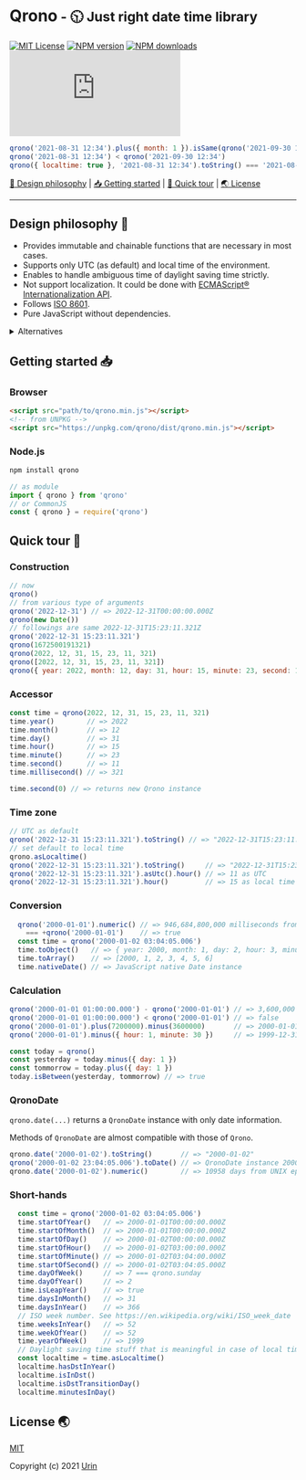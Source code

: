 # Qrono<small> - 🕥 Just right date time library</small>

[![MIT License][image-license]][url-license]
[![NPM version][image-npm-version]][url-npm]
[![NPM downloads][image-npm-downloads]][url-npm-downloads]
[![gzip size][image-size]][url-size]

```js
qrono('2021-08-31 12:34').plus({ month: 1 }).isSame(qrono('2021-09-30 12:34'))
qrono('2021-08-31 12:34') < qrono('2021-09-30 12:34')
qrono({ localtime: true }, '2021-08-31 12:34').toString() === '2021-08-31T12:34.000-04:00'
```

[🎨 Design philosophy](#design-philosophy-) \| [📥 Getting started](#getting-started-) \| [🚀 Quick tour](#quick-tour-) \| [🌏 License](#license-)

---

## Design philosophy 🎨

- Provides immutable and chainable functions that are necessary in most cases.
- Supports only UTC (as default) and local time of the environment.
- Enables to handle ambiguous time of daylight saving time strictly.
- Not support localization.
  It could be done with [ECMAScript® Internationalization API](https://402.ecma-international.org/#overview).
- Follows [ISO 8601](https://www.iso.org/obp/ui/#iso:std:iso:8601:-1:ed-1:v1:en).
- Pure JavaScript without dependencies.

<details>
  <summary>Alternatives</summary>
  <ul>
    <li>
      <a href="https://github.com/moment/moment">Moment.js</a>
      <br>
      Legacy, mutable, rich, widely support localization and time zone
    </li>
    <li>
      <a href="https://github.com/moment/luxon">Luxon</a>
      <br>
      Modern, rich, good code base and docs, widely support localization and time zone
    </li>
    <li>
      <a href="https://github.com/iamkun/dayjs">Day.js</a>
      <br>
      Modern, rich, extendable by plugins, widely support localization and time zone
    </li>
    <li>
      <a href="https://github.com/date-fns/date-fns">date-fns</a>
      <br>
      Modern, pure functions for JavaScript Date object, tree-shaking available
    </li>
    <li>
      <a href="https://tc39.es/proposal-temporal/docs/index.html">
        The ECMA TC39 Temporal Proposal
      </a>
      <br>
      Standard for future, class-based, similar to <a href="https://docs.oracle.com/javase/8/docs/api/java/time/package-summary.html">java.time</a>
    </li>
  </ul>
</details>


## Getting started 📥

### Browser

```html
<script src="path/to/qrono.min.js"></script>
<!-- from UNPKG -->
<script src="https://unpkg.com/qrono/dist/qrono.min.js"></script>
```

### Node.js

```sh
npm install qrono
```

```js
// as module
import { qrono } from 'qrono'
// or CommonJS
const { qrono } = require('qrono')
```

## Quick tour 🚀

### Construction

```js
// now
qrono()
// from various type of arguments
qrono('2022-12-31') // => 2022-12-31T00:00:00.000Z
qrono(new Date())
// followings are same 2022-12-31T15:23:11.321Z
qrono('2022-12-31 15:23:11.321')
qrono(1672500191321)
qrono(2022, 12, 31, 15, 23, 11, 321)
qrono([2022, 12, 31, 15, 23, 11, 321])
qrono({ year: 2022, month: 12, day: 31, hour: 15, minute: 23, second: 11, millisecond: 321 })
```

### Accessor

```js
const time = qrono(2022, 12, 31, 15, 23, 11, 321)
time.year()        // => 2022
time.month()       // => 12
time.day()         // => 31
time.hour()        // => 15
time.minute()      // => 23
time.second()      // => 11
time.millisecond() // => 321

time.second(0) // => returns new Qrono instance
```

### Time zone

```js
// UTC as default
qrono('2022-12-31 15:23:11.321').toString() // => "2022-12-31T15:23:11.321Z"
// set default to local time
qrono.asLocaltime()
qrono('2022-12-31 15:23:11.321').toString()     // => "2022-12-31T15:23:11.321-04:00"
qrono('2022-12-31 15:23:11.321').asUtc().hour() // => 11 as UTC
qrono('2022-12-31 15:23:11.321').hour()         // => 15 as local time
```

### Conversion

```js
  qrono('2000-01-01').numeric() // => 946,684,800,000 milliseconds from UNIX epoch
    === +qrono('2000-01-01')    // => true
  const time = qrono('2000-01-02 03:04:05.006')
  time.toObject()   // => { year: 2000, month: 1, day: 2, hour: 3, minute: 4, second: 5, millisecond: 6 }
  time.toArray()    // => [2000, 1, 2, 3, 4, 5, 6]
  time.nativeDate() // => JavaScript native Date instance
```

### Calculation

```js
qrono('2000-01-01 01:00:00.000') - qrono('2000-01-01') // => 3,600,000 milliseconds = 1 hour
qrono('2000-01-01 01:00:00.000') < qrono('2000-01-01') // => false
qrono('2000-01-01').plus(7200000).minus(3600000)       // => 2000-01-01T01:00:00.000Z
qrono('2000-01-01').minus({ hour: 1, minute: 30 })     // => 1999-12-31T22:30:00.000Z

const today = qrono()
const yesterday = today.minus({ day: 1 })
const tommorrow = today.plus({ day: 1 })
today.isBetween(yesterday, tommorrow) // => true
```

### QronoDate

`qrono.date(...)` returns a `QronoDate` instance with only date information.

Methods of `QronoDate` are almost compatible with those of `Qrono`.

```js
qrono.date('2000-01-02').toString()       // => "2000-01-02"
qrono('2000-01-02 23:04:05.006').toDate() // => QronoDate instance 2000-01-02
qrono.date('2000-01-02').numeric()        // => 10958 days from UNIX epoch
```

### Short-hands

```js
  const time = qrono('2000-01-02 03:04:05.006')
  time.startOfYear()   // => 2000-01-01T00:00:00.000Z
  time.startOfMonth()  // => 2000-01-01T00:00:00.000Z
  time.startOfDay()    // => 2000-01-02T00:00:00.000Z
  time.startOfHour()   // => 2000-01-02T03:00:00.000Z
  time.startOfMinute() // => 2000-01-02T03:04:00.000Z
  time.startOfSecond() // => 2000-01-02T03:04:05.000Z
  time.dayOfWeek()     // => 7 === qrono.sunday
  time.dayOfYear()     // => 2
  time.isLeapYear()    // => true
  time.daysInMonth()   // => 31
  time.daysInYear()    // => 366
  // ISO week number. See https://en.wikipedia.org/wiki/ISO_week_date
  time.weeksInYear()   // => 52
  time.weekOfYear()    // => 52
  time.yearOfWeek()    // => 1999
  // Daylight saving time stuff that is meaningful in case of local time
  const localtime = time.asLocaltime()
  localtime.hasDstInYear()
  localtime.isInDst()
  localtime.isDstTransitionDay()
  localtime.minutesInDay()
```

## License 🌏

[MIT][url-license]

Copyright (c) 2021 [Urin](https://github.com/urin)


<!-- Reference -->
[image-license]: https://img.shields.io/badge/license-MIT-blue.svg?style=flat
[url-license]: LICENSE

[image-npm-version]: https://img.shields.io/npm/v/qrono.svg?style=flat
[url-npm]: https://npmjs.org/package/qrono

[image-npm-downloads]: https://img.shields.io/npm/dm/qrono.svg?style=flat
[url-npm-downloads]: https://npmcharts.com/compare/qrono?minimal=true

[image-size]: https://img.badgesize.io/https://unpkg.com/qrono/dist/qrono.min.js?compression=gzip&color=blue
[url-size]: https://unpkg.com/qrono/dist/qrono.min.js

